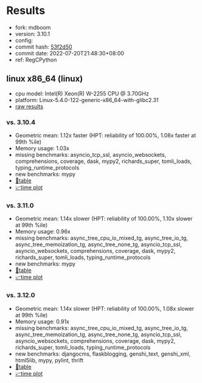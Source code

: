 # Results

- fork: mdboom
- version: 3.10.1
- config: 
- commit hash: [53f2d50](https://github.com/mdboom/cpython/commit/53f2d50)
- commit date: 2022-07-20T21:48:30+08:00
- ref: RegCPython

## linux x86_64 (linux)

- cpu model: Intel(R) Xeon(R) W-2255 CPU @ 3.70GHz
- platform: Linux-5.4.0-122-generic-x86_64-with-glibc2.31
- [raw results](bm-20220720-linux-x86_64-mdboom-RegCPython-3.10.1-53f2d50.json)

### vs. 3.10.4

- Geometric mean: 1.12x faster (HPT: reliability of 100.00%, 1.08x faster at 99th %ile)
- Memory usage: 1.03x
- missing benchmarks: asyncio_tcp_ssl, asyncio_websockets, comprehensions, coverage, dask, mypy2, richards_super, tomli_loads, typing_runtime_protocols
- new benchmarks: mypy
- [📄table](bm-20220720-linux-x86_64-mdboom-RegCPython-3.10.1-53f2d50-vs-3.10.4.md)
- [📈time plot](bm-20220720-linux-x86_64-mdboom-RegCPython-3.10.1-53f2d50-vs-3.10.4.png)

### vs. 3.11.0

- Geometric mean: 1.14x slower (HPT: reliability of 100.00%, 1.10x slower at 99th %ile)
- Memory usage: 0.96x
- missing benchmarks: async_tree_cpu_io_mixed_tg, async_tree_io_tg, async_tree_memoization_tg, async_tree_none_tg, asyncio_tcp_ssl, asyncio_websockets, comprehensions, coverage, dask, mypy2, richards_super, tomli_loads, typing_runtime_protocols
- new benchmarks: mypy
- [📄table](bm-20220720-linux-x86_64-mdboom-RegCPython-3.10.1-53f2d50-vs-3.11.0.md)
- [📈time plot](bm-20220720-linux-x86_64-mdboom-RegCPython-3.10.1-53f2d50-vs-3.11.0.png)

### vs. 3.12.0

- Geometric mean: 1.14x slower (HPT: reliability of 100.00%, 1.08x slower at 99th %ile)
- Memory usage: 0.91x
- missing benchmarks: async_tree_cpu_io_mixed_tg, async_tree_io_tg, async_tree_memoization_tg, async_tree_none_tg, asyncio_tcp_ssl, asyncio_websockets, comprehensions, coverage, dask, mypy2, richards_super, tomli_loads, typing_runtime_protocols
- new benchmarks: djangocms, flaskblogging, genshi_text, genshi_xml, html5lib, mypy, pylint, thrift
- [📄table](bm-20220720-linux-x86_64-mdboom-RegCPython-3.10.1-53f2d50-vs-3.12.0.md)
- [📈time plot](bm-20220720-linux-x86_64-mdboom-RegCPython-3.10.1-53f2d50-vs-3.12.0.png)

